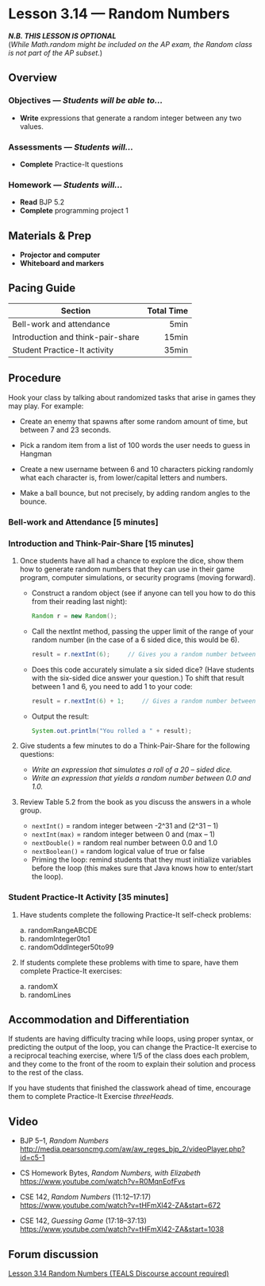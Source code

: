 Lesson 3.14 — Random Numbers
====================================================================================================
_**N.B. THIS LESSON IS OPTIONAL**_<br>
(_While Math.random might be included on the AP exam, the Random class is not part of the AP
subset._)


Overview
--------
### Objectives — _Students will be able to…_
- **Write** expressions that generate a random integer between any two values.

### Assessments — _Students will…_
- **Complete** Practice-It questions

### Homework — _Students will…_
- **Read** BJP 5.2
- **Complete** programming project 1


Materials & Prep
----------------
- **Projector and computer**
- **Whiteboard and markers**


Pacing Guide
------------
| Section                           | Total Time |
|-----------------------------------|-----------:|
| Bell-work and attendance          |       5min |
| Introduction and think-pair-share |      15min |
| Student Practice-It activity      |      35min |


Procedure
---------
Hook your class by talking about randomized tasks that arise in games they may play. For example:

- Create an enemy that spawns after some random amount of time, but between 7 and 23 seconds.

- Pick a random item from a list of 100 words the user needs to guess in Hangman

- Create a new username between 6 and 10 characters picking randomly what each character is, from
  lower/capital letters and numbers.

- Make a ball bounce, but not precisely, by adding random angles to the bounce.

### Bell-work and Attendance \[5 minutes\]

### Introduction and Think-Pair-Share \[15 minutes\]

1. Once students have all had a chance to explore the dice, show them how to generate random numbers
   that they can use in their game program, computer simulations, or security programs (moving
   forward).

   - Construct a random object (see if anyone can tell you how to do this from their reading last
     night):

     ``` Java
     Random r = new Random();
     ```

   - Call the nextInt method, passing the upper limit of the range of your random number (in the
     case of a 6 sided dice, this would be 6).

     ``` Java
     result = r.nextInt(6);     // Gives you a random number between 0 - 5.
     ```

   - Does this code accurately simulate a six sided dice? (Have students with the six-sided dice
     answer your question.) To shift that result between 1 and 6, you need to add 1 to your code:

     ``` Java
     result = r.nextInt(6) + 1;     // Gives a random number between 1 - 6.
     ```

   - Output the result:

     ``` Java
     System.out.println("You rolled a " + result);
     ```

2. Give students a few minutes to do a Think-Pair-Share for the following questions:

   - _Write an expression that simulates a roll of a 20 – sided dice._
   - _Write an expression that yields a random number between 0.0 and 1.0._

3. Review Table 5.2 from the book as you discuss the answers in a whole group.

   - `nextInt()` = random integer between -2^31 and (2^31 – 1)
   - `nextInt(max)` = random integer between 0 and (max – 1)
   - `nextDouble()` = random real number between 0.0 and 1.0
   - `nextBoolean()` = random logical value of true or false
   - Priming the loop: remind students that they must initialize variables before the loop (this
     makes sure that Java knows how to enter/start the loop).

### Student Practice-It Activity \[35 minutes\]

1. Have students complete the following Practice-It self-check problems:

   a. randomRangeABCDE<br>
   b. randomInteger0to1<br>
   c. randomOddInteger50to99

2. If students complete these problems with time to spare, have them complete Practice-It exercises:

   a. randomX<br>
   b. randomLines


Accommodation and Differentiation
---------------------------------
If students are having difficulty tracing while loops, using proper syntax, or predicting the output
of the loop, you can change the Practice-It exercise to a reciprocal teaching exercise, where 1/5 of
the class does each problem, and they come to the front of the room to explain their solution and
process to the rest of the class.

If you have students that finished the classwork ahead of time, encourage them to complete
Practice-It Exercise _threeHeads_.


Video
-----
- BJP 5–1, _Random Numbers_<br>
  <http://media.pearsoncmg.com/aw/aw_reges_bjp_2/videoPlayer.php?id=c5-1>

- CS Homework Bytes, _Random Numbers, with Elizabeth_<br>
  <https://www.youtube.com/watch?v=R0MqnEofFvs>

- CSE 142, _Random Numbers_ (11:12–17:17)<br>
  <https://www.youtube.com/watch?v=tHFmXl42-ZA&start=672>

- CSE 142, _Guessing Game_ (17:18–37:13)<br>
  <https://www.youtube.com/watch?v=tHFmXl42-ZA&start=1038>


Forum discussion
----------------
[Lesson 3.14 Random Numbers (TEALS Discourse account required)](http://forums.tealsk12.org/c/unit-3/3-14-random-numbers)
